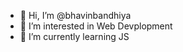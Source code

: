 - 👋 Hi, I’m @bhavinbandhiya
- 👀 I’m interested in Web Devplopment
- 🌱 I’m currently learning JS

<!---
bhavinbandhiya/bhavinbandhiya is a ✨ special ✨ repository because its `README.md` (this file) appears on your GitHub profile.
You can click the Preview link to take a look at your changes.
--->
